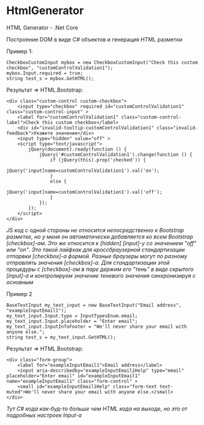 # HtmlGenerator
HTML Generator - .Net Core

Построение DOM в виде C# объектов и генерация HTML разметки

Пример 1:
```
CheckboxCustomInput mybox = new CheckboxCustomInput("Check this custom checkbox", "customControlValidation1");
mybox.Input.required = true;
string test_s = mybox.GetHTML();
```
Результат => HTML.Bootstrap:
```
<div class="custom-control custom-checkbox">
	<input type="checkbox" required id="customControlValidation1" class="custom-control-input" >
	<label for="customControlValidation1" class="custom-control-label">Check this custom checkbox</label>
	<div id="invalid-tooltip-customControlValidation1" class="invalid-feedback">Укажите значение</div>
	<input type="hidden" value="off" >
	<script type="text/javascript">
		jQuery(document).ready(function () {
			jQuery('#customControlValidation1').change(function () {
				if (jQuery(this).prop('checked')) {
					jQuery('input[name=customControlValidation1').val('on');
				}
				else {
					jQuery('input[name=customControlValidation1').val('off');
				}
			});
		});
	</script>
</div>
```
*JS код с одной стороны не относится непосредственно к Bootstrap разметке, но у меня он автоматически добавляется ко всем Bootstrap [checkbox]-ам. Это же относится к [hidden] [input]-у со значением "off" или "on"*.
*Это такой лайфхак для кроссбраузерной стандартизации отпарвки [checkbox]-а формой. Разные браузеры могут по разному отправлять значения [checkbox]-а. Для стандартизации этой процедуры с [checkbox]-ом в паре держим его "тень" в виде скрытого [input]-а и контролируем значение теневого значения синхронизируя с основным*

Пример 2
```
BaseTextInput my_text_input = new BaseTextInput("Email address", "exampleInputEmail1");
my_text_input.Input.type = InputTypesEnum.email;
my_text_input.Input.placeholder = "Enter email";
my_text_input.InputInfoFooter = "We'll never share your email with anyone else.";
string test_s = my_text_input.GetHTML();
```
Результат => HTML.Bootstrap:
```
<div class="form-group">
	<label for="exampleInputEmail1">Email address</label>
	<input aria-describedby="exampleInputEmail1Help" type="email" placeholder="Enter email" id="exampleInputEmail1" name="exampleInputEmail1" class="form-control" >
	<small id="exampleInputEmail1Help" class="form-text text-muted">We'll never share your email with anyone else.</small>
</div>
```
*Тут C# кода как-буд-то больше чем HTML кода на выходе, но это от подробных настроек Input-a*